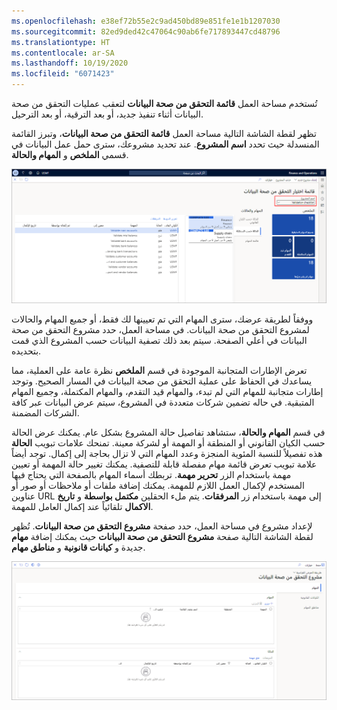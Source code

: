 ```yaml
---
ms.openlocfilehash: e38ef72b55e2c9ad450bd89e851fe1e1b1207030
ms.sourcegitcommit: 82ed9ded42c47064c90ab6fe717893447cd48796
ms.translationtype: HT
ms.contentlocale: ar-SA
ms.lasthandoff: 10/19/2020
ms.locfileid: "6071423"
---
```


تُستخدم مساحة العمل **قائمة التحقق من صحة البيانات** لتعقب عمليات التحقق من صحة البيانات أثناء تنفيذ جديد، أو بعد الترقية، أو بعد الترحيل.

تظهر لقطة الشاشة التالية مساحة العمل **قائمة التحقق من صحة البيانات**، وتبرز القائمة المنسدلة حيث تحدد **اسم المشروع**.  عند تحديد مشروعك، سترى حمل عمل البيانات في قسمي **الملخص** و **المهام والحالة**.

[![لقطة شاشة تعرض مساحة عمل "قائمة التحقق من صحة البيانات"، مع إبراز القائمة المنسدلة "اسم المشروع"](../media/data-checklist.png)](../media/data-checklist.png#lightbox)

ووفقاً لطريقة عرضك، سترى المهام التي تم تعيينها لك فقط، أو جميع المهام والحالات لمشروع التحقق من صحة البيانات. في مساحة العمل، حدد مشروع التحقق من صحة البيانات في أعلي الصفحة. سيتم بعد ذلك تصفية البيانات حسب المشروع الذي قمت بتحديده.

تعرض الإطارات المتجانبة الموجودة في قسم **الملخص** نظرة عامة على العملية، مما يساعدك في الحفاظ على عملية التحقق من صحة البيانات في المسار الصحيح. وتوجد إطارات متجانبة للمهام التي لم تبدء، والمهام قيد التقدم، والمهام المكتملة، وجميع المهام المتبقية. في حاله تضمين شركات متعددة في المشروع، سيتم عرض البيانات عبر كافة الشركات المضمنة.

في قسم **المهام والحالة**، ستشاهد تفاصيل حالة المشروع بشكل عام. يمكنك عرض الحالة حسب الكيان القانوني أو المنطقة أو المهمة أو لشركة معينة. تمنحك علامات تبويب **الحالة** هذه تفصيلاً للنسبة المئوية المنجزة وعدد المهام التي لا تزال بحاجة إلى إكمال. توجد أيضاً علامة تبويب تعرض قائمة مهام مفصلة قابلة للتصفية. يمكنك تغيير حالة المهمة أو تعيين مهمة باستخدام الزر **تحرير مهمة**. تربطك أسماء المهام بالصفحة التي يحتاج فيها المستخدم لإكمال العمل اللازم للمهمة. يمكنك إضافة ملفات أو ملاحظات أو صور أو عناوين URL إلى مهمة باستخدام زر **المرفقات**. يتم ملء الحقلين **مكتمل بواسطة** و **تاريخ الاكمال** تلقائياً عند إكمال العامل للمهمة.

لإعداد مشروع في مساحة العمل، حدد صفحة **مشروع التحقق من صحة البيانات**.
تُظهر لقطة الشاشة التالية صفحة **مشروع التحقق من صحة البيانات** حيث يمكنك إضافة **مهام** جديدة و **كيانات قانونية** و **مناطق مهام**. 

[![لقطة شاشة لصفحة تكوين مشروع التحقق من صحة البيانات.](../media/configure-project.png) ](../media/configure-project.png#lightbox)